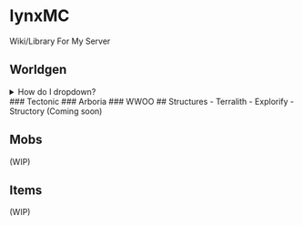 # lynxMC
Wiki/Library For My Server

## Worldgen
<details>
<summary>How do I dropdown?</summary>
<br>
This is how you dropdown.
</details>
### Tectonic
### Arboria
### WWOO
## Structures
- Terralith
- Explorify
- Structory (Coming soon)

## Mobs
(WIP)

## Items
(WIP)

